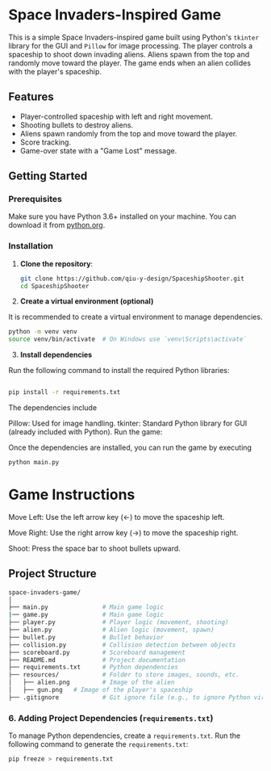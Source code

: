 # Space Invaders-Inspired Game

This is a simple Space Invaders-inspired game built using Python's `tkinter` library for the GUI and `Pillow` for image processing. The player controls a spaceship to shoot down invading aliens. Aliens spawn from the top and randomly move toward the player. The game ends when an alien collides with the player's spaceship.

## Features

- Player-controlled spaceship with left and right movement.
- Shooting bullets to destroy aliens.
- Aliens spawn randomly from the top and move toward the player.
- Score tracking.
- Game-over state with a "Game Lost" message.

## Getting Started

### Prerequisites

Make sure you have Python 3.6+ installed on your machine. You can download it from [python.org](https://www.python.org/downloads/).

### Installation

1. **Clone the repository**:

   ```bash
   git clone https://github.com/qiu-y-design/SpaceshipShooter.git
   cd SpaceshipShooter


2. **Create a virtual environment (optional)**

It is recommended to create a virtual environment to manage dependencies.

``` bash
python -m venv venv
source venv/bin/activate  # On Windows use `venv\Scripts\activate`
```
3. **Install dependencies**

Run the following command to install the required Python libraries:

```bash

pip install -r requirements.txt
```
The dependencies include

Pillow: Used for image handling.
tkinter: Standard Python library for GUI (already included with Python).
Run the game:

Once the dependencies are installed, you can run the game by executing

```bash
python main.py
```
# **Game Instructions**

Move Left: Use the left arrow key (←) to move the spaceship left.

Move Right: Use the right arrow key (→) to move the spaceship right.

Shoot: Press the space bar to shoot bullets upward.

## Project Structure
```bash
space-invaders-game/
│
├── main.py               # Main game logic
|── game.py               # Main game logic
├── player.py             # Player logic (movement, shooting)
├── alien.py              # Alien logic (movement, spawn)
├── bullet.py             # Bullet behavior
├── collision.py          # Collision detection between objects
├── scoreboard.py         # Scoreboard management
├── README.md             # Project documentation
├── requirements.txt      # Python dependencies
├── resources/            # Folder to store images, sounds, etc.
│   ├── alien.png         # Image of the alien
│   ├── gun.png   # Image of the player's spaceship
├── .gitignore            # Git ignore file (e.g., to ignore Python virtual environments)
```
### 6. **Adding Project Dependencies (`requirements.txt`)**

To manage Python dependencies, create a `requirements.txt`. Run the following command to generate the `requirements.txt`:

```bash
pip freeze > requirements.txt
